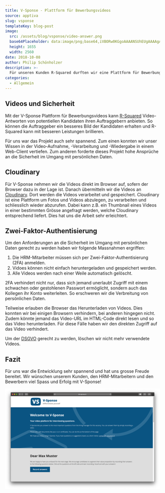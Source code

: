 ```yaml
---
title: V-Sponse - Plattform für Bewerbungsvideos
source: apptiva
slug: vsponse
templateKey: blog-post
image:
  src: /assets/blog/vsponse/video-answer.png
  base64Placeholder: data:image/png;base64,iVBORw0KGgoAAAANSUhEUgAAAAgAAAAFCAIAAAD38zoCAAAACXBIWXMAAAsTAAALEwEAmpwYAAAAiElEQVR4nAF9AIL/AMvLyoygq6mxt9zb2djY19TU1NXV1crKygDw8O/F2+i+ydD+/Pv////8/Pz////s7OwA7Ozs////+Pj4pKSekpOLn5+H4ODW7e3vAOzs7P////z7/J6nnTkwKhwRANTX0Pr4+gDS0tLg4ODf399fZWUiDhATAACRlpji39/UuVq8K7QW2AAAAABJRU5ErkJggg==
  height: 1655
  width: 2560
date: 2018-10-08
author: Philip Schönholzer
description: >-
  Für unseren Kunden R-Squared durften wir eine Plattform für Bewerbungsvideos entwickeln. Mit dieser möchte R-Squared noch persönlichere Dossiers zur Verfügung stellen.
categories:
  - Allgemein
---
```


## Videos und Sicherheit

Mit der V-Sponse Plattform für Bewerbungsvideos kann [R-Squared](https://www.r-squared.ch/) Video-Antworten von potentiellen Kandidaten ihren Auftraggebern anbieten. So können die Auftraggeber ein besseres Bild der Kandidaten erhalten und R-Squared kann mit besseren Leistungen brillieren.

Für uns war das Projekt auch sehr spannend. Zum einen konnten wir unser Wissen in der Video-Aufnahme, -Verarbeitung und -Wiedergabe in einem Web-Client vertiefen. Zum anderen forderte dieses Projekt hohe Ansprüche an die Sicherheit im Umgang mit persönlichen Daten.

## Cloudinary

Für V-Sponse nehmen wir die Videos direkt im Browser auf, sofern der Browser dazu in der Lage ist. Danach übermitteln wir die Videos an [Cloudinary](https://cloudinary.com). Dort werden die Videos verarbeitet und gespeichert. Cloudinary ist eine Plattform um Fotos und Videos abzulegen, zu verarbeiten und schliesslich wieder abzurufen. Dabei kann z.B. ein Thumbnail eines Videos in einer bestimmten Grösse angefragt werden, welche Cloudinary entsprechend liefert. Dies hat uns die Arbeit sehr erleichtert.

## Zwei-Faktor-Authentisierung

Um den Anforderungen an die Sicherheit im Umgang mit persönlichen Daten gerecht zu werden haben wir folgende Massnahmen ergriffen:

1.  Die HRM-Mitarbeiter müssen sich per Zwei-Faktor-Authentisierung (2FA) anmelden.
1.  Vidoes können nicht einfach heruntergeladen und gespeichert werden.
1.  Alle Videos werden nach einer Weile automatisch gelöscht.

2FA verhindert nicht nur, dass sich jemand unerlaubt Zugriff mit einem schwachen oder gestohlenen Passwort ermöglicht, sondern auch das Kollegen ihr Konto weiterleiten. So erschweren wir die Verbreitung von persönlichen Daten.

Teilweise erlauben die Browser das Herunterladen von Videos. Dies konnten wir bei einigen Browsern verhindern, bei anderen hingegen nicht. Zudem könnte jemand das Video-URL im HTML-Code direkt lesen und so das Video herunterladen. Für diese Fälle haben wir den direkten Zugriff auf das Video verhindert.

Um der [DSGVO](https://de.wikipedia.org/wiki/Datenschutz-Grundverordnung) gerecht zu werden, löschen wir nicht mehr verwendete Videos.

## Fazit

Für uns war die Entwicklung sehr spannend und hat uns grosse Freude bereitet. Wir wünschen unserem Kunden, den HRM-Mitarbeitern und den Bewerbern viel Spass und Erfolg mit V-Sponse!

![Begrüssung in V-Sponse](v-sponse-greeting.png)
